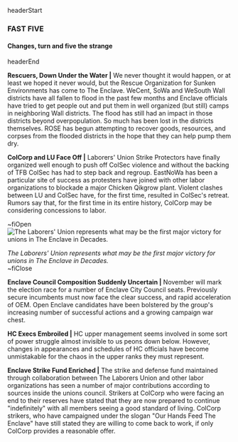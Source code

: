 headerStart

### FAST FIVE 

#### Changes, turn and five the strange

headerEnd

**Rescuers, Down Under the Water |** We never thought it would happen, or at least we hoped it never would, but the Rescue Organization for Sunken Environments has come to The Enclave. WeCent, SoWa and WeSouth Wall districts have all fallen to flood in the past few months and Enclave officials have tried to get people out and put them in well organized (but still) camps in neighboring Wall districts. The flood has still had an impact in those districts beyond overpopulation. So much has been lost in the districts themselves. ROSE has begun attempting to recover goods, resources, and corpses from the flooded districts in the hope that they can help pump them dry. 

**ColCorp and LU Face Off |** Laborers' Union Strike Protectors have finally organized well enough to push off ColSec violence and without the backing of TFB ColSec has had to step back and regroup. EastNoWa has been a particular site of success as protesters have joined with other labor organizations to blockade a major Chicken Qikgrow plant. Violent clashes between LU and ColSec have, for the first time, resulted in ColSec's retreat. Rumors say that, for the first time in its entire history, ColCorp may be considering concessions to labor. 

~fiOpen
![The Laborers' Union represents what may be the first major victory for unions in The Enclave in Decades.](https://media0.giphy.com/media/iKFwicVLVbF2Y97X1I/giphy.gif)
  <figcaption class="figcaption">
    <em>The Laborers' Union represents what may be the first major victory for unions in The Enclave in Decades.</em>
  </figcaption>
~fiClose

**Enclave Council Composition Suddenly Uncertain |** November will mark the election race for a number of Enclave City Council seats. Previously secure incumbents must now face the clear success, and rapid acceleration of OEM. Open Enclave candidates have been bolstered by the group's increasing number of successful actions and a growing campaign war chest. 

**HC Execs Embroiled |** HC upper management seems involved in some sort of power struggle almost invisible to us peons down below. However, changes in appearances and schedules of HC officials have become unmistakable for the chaos in the upper ranks they must represent. 

**Enclave Strike Fund Enriched |** The strike and defense fund maintained through collaboration between The Laborers Union and other labor organizations has seen a number of major contributions according to sources inside the unions council. Strikers at ColCorp who were facing an end to their reserves have stated that they are now prepared to continue "indefinitely" with all members seeing a good standard of living. ColCorp strikers, who have campaigned under the slogan "Our Hands Feed The Enclave" have still stated they are willing to come back to work, if only ColCorp provides a reasonable offer.